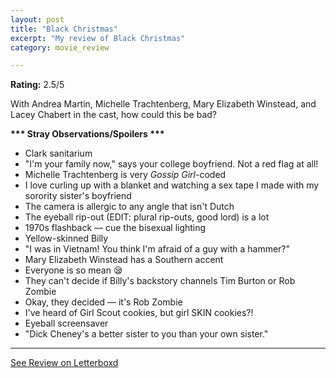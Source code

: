 ```yaml
---
layout: post
title: "Black Christmas"
excerpt: "My review of Black Christmas"
category: movie_review

---
```


**Rating:** 2.5/5

With Andrea Martin, Michelle Trachtenberg, Mary Elizabeth Winstead, and Lacey Chabert in the cast, how could this be bad?

<b>*** Stray Observations/Spoilers ***</b>
* Clark sanitarium
* "I'm your family now," says your college boyfriend. Not a red flag at all!
* Michelle Trachtenberg is very <i>Gossip Girl</i>-coded
* I love curling up with a blanket and watching a sex tape I made with my sorority sister's boyfriend
* The camera is allergic to any angle that isn't Dutch
* The eyeball rip-out (EDIT: plural rip-outs, good lord) is a lot
* 1970s flashback — cue the bisexual lighting
* Yellow-skinned Billy
* "I was in Vietnam! You think I'm afraid of a guy with a hammer?"
* Mary Elizabeth Winstead has a Southern accent
* Everyone is so mean 😪 
* They can't decide if Billy's backstory channels Tim Burton or Rob Zombie
* Okay, they decided — it's Rob Zombie
* I've heard of Girl Scout cookies, but girl SKIN cookies?!
* Eyeball screensaver
* "Dick Cheney's a better sister to you than your own sister."

<hr>

[See Review on Letterboxd](https://boxd.it/5k0opT)
